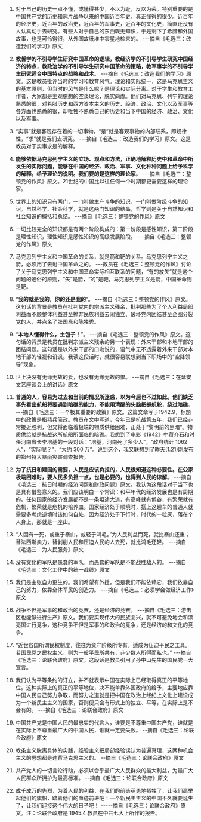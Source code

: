 1. 对于自己的历史一点不懂，或懂得甚少，不以为耻，反以为荣。特别重要的是中国共产党的历史和鸦片战争以来的中国近百年史，真正懂得的很少。近百年的经济史，近百年的政治史，近百年的军事史，近百年的文化史，简直还没有人认真动手去研究。有些人对于自己的东西既无知识，于是剩下了希腊和外国故事，也是可怜得很，从外国故纸堆中零星地检来的。 ---摘自《毛选三：改造我们的学习》原文

2. **教哲学的不引导学生研究中国革命的逻辑，教经济学的不引导学生研究中国经济的特点，教政治学的不引导学生研究中国革命的策略，教军事学的不引导学生研究适合中国特点的战略和战术**。 ---摘自《毛选三：改造我们的学习》原文。这是教员批评当时的学习和教育风气。理论和实际统一，这是马克思主义的基本原则，但当时的风气是什么呢？是理论和实际分离。对于学生和教育工作者，大家都是主观臆想的空谈理论，脱实向虚。他们对马克思、列宁的理论熟悉的很，对希腊历史和西方资本主义的历史、经济、政治、文化以及军事等各方面也熟悉的很，却唯独不熟悉自己的历史和当下中国的经济、政治、文化以及军事。

3. “实事”就是客观存在着的一切事物，“是”就是客观事物的内部联系，即规律性，“求”就是我们去研究。 ---摘自《毛选三：改造我们的学习》原文。这是教员对于实事求是的解释。

4. **能够依据马克思列宁主义的立场、观点和方法，正确地解释历史中和革命中所发生的实际问题，能够在中国的经济、政治、军事、文化种种问题上给予科学的解释，给予理论的说明。我们要的是这样的理论家**。 ---摘自《毛选三：整顿党的作风》原文。21世纪的中国比以往任何一个时期都更需要这样的理论家。

5. 世界上的知识只有两门，一门叫做生产斗争的知识，一门叫做阶级斗争的知识。自然科学、社会科学，就是这两门知识的结晶，哲学则是关于自然知识和社会知识的概括和总结。 ---摘自《毛选三：整顿党的作风》原文

6. 一切比较完全的知识都是有两个阶段构成的：第一阶段是感性知识，第二阶段是理性知识，理性知识是感性知识的高级发展阶段。 ---摘自《毛选三：整顿党的作风》原文

7. 马克思列宁主义和中国革命的关系，就是箭和靶的关系。马克思列宁主义之箭，必须用了去射中国革命之的。 ---教员在《毛选三：整顿党的作风》讨论了关于马克思列宁主义和中国革命实际相互联系的问题，“有的放矢”就是这个问题的通俗的原则，“矢”是箭，“的”是靶，马克思列宁主义是箭，中国革命则是靶。

8. “**我的就是我的，你的还是我的**”。 ---摘自《毛选三：整顿党的作风》原文。这句话的背景是教员在批判党内的宗派主义残余，批判那些为了个人利益局部利益而不顾整体利益甚至抛弃民族利益去闹独立、破坏党内团结甚至企图分裂党的人，并点名了张国焘和陈独秀。

9. “**本地人懂得什么，土包子！**”。 ---摘自《毛选三：整顿党的作风》原文。这句话的背景是教员在批判宗派主义残余的另一个表现：外来干部和本地干部的团结问题。这句话是以外来干部的口吻说的，语气中无不透露着外来干部对本地干部的轻视和讥讽。我读这段话时，就很容易联想到当下职场中的“空降领导”现象。

10. 世上决没有无缘无故的爱，也没有无缘无故的恨。 ---摘自《毛选三：在延安文艺座谈会上的讲话》原文

11. **普通的人，容易为过去和当前的情况所迷惑，以为今后也不过如此。他们缺乏事先看出航船将要遇到暗礁的能力，不能用清醒的头脑把握航舵，绕过暗礁**。 ---摘自《毛选三：一个极其重要的政策》原文。这篇文章写于1942.9，标题中的政策是指精兵简政。教员在文中写道，今年已是抗战第五年，我们已经非常接近胜利，但又将面临着极端的物质供给困难，正处于“黎明前的黑暗”。物质供给就是抗战这所航船所面临的暗礁。我想到了电影《1942》中蒋介石和时任河南省长李培基的一段对话：“培基，河南死了多少人”，“政府统计 1062 人”，“实际呢？”，“大约 300 万”。说到这个，我又联想到了昨天(1.21)刚发布的郑州特大暴雨灾害调查报告。

12. **为了抗日和建国的需要，人民是应该负担的，人民很知道这种必要性。在公家极端困难时，要人民多负担一点，也是必要的，也得到人民的谅解**。 ---摘自《毛选三：抗日时期的经济问题和财政问题》原文。我认为这段话对于当下也是具有借鉴意义的。我们应该明白一个常识：和平年代的经济发展也是有周期的。任何国家的经济发展都不是一条坦途大道，有高峰就有低谷，有繁荣就有危机，繁荣就是危机的培养皿。国家经济处于顺境时，搭上这趟车的普通人就需要多考虑逆境时该如何自处，因为经济处于下行时，时代的一粒灰，落在个人身上，那就是一座山。

13. “人固有一死，或重于泰山，或轻于鸿毛。”为人民利益而死，就比泰山还重；替法西斯卖力，替剥削人民和压迫人民的人去死，就比鸿毛还轻。 ---摘自《毛选三：为人民服务》原文

14. 没有文化的军队是愚蠢的军队，而愚蠢的军队是不能战胜敌人的。 ---摘自《毛选三：文化工作中的统一战线》原文

15. 我们是主张自力更生的。我们希望有外援，但是我们不能依赖它，我们依靠自己的努力，依靠全体军民的创造力。 ---摘自《毛选三：必须学会做经济工作》原文

16. 战争不但是军事的和政治的竞赛，还是经济的竞赛。 ---摘自《毛选三：游击区也能够进行生产》原文。我们要实现伟大的民族复兴，就不可避免地会和漂亮国进行竞争，这种竞争不但是军事的和政治的竞争，还是经济的和文化的竞争。

17. “近世各国所谓民权制度，往往为资产阶级所专有，适成为压迫平民之工具。若国民党之民权主义，则为一般平民所共有，非少数人所得而私也。” ---摘自《毛选三：论联合政府》原文。这段话是教员引用了孙中山先生的国民党一大宣言。

18. 我们认为平等条约的订立，并不就表示中国在实际上已经取得真正的平等地位。这种实际上的真正的平等地位，决不能单靠外国政府的给予，主要地应靠中国人民自己努力争取，而努力之道就是把中国在政治上经纪上文化上建设成为一个新民主主义的国家，否则便只会有形式上的独立、平等，在实际上是不会有的。 ---摘自《毛选三：论联合政府》原文

19. 中国共产党是中国人民的最忠实的代言人，谁要是不尊重中国共产党，谁就是在实际上不尊重最广大的中国人民，谁就一定要失败。 --摘自《毛选三：论联合政府》原文

20. 教条主义脱离具体的实践，经验主义把局部经验误认为普遍真理，这两种机会主义的思想都是违背马克思主义的。 --摘自《毛选三：论联合政府》原文

21. 共产党人的一切言论行动，必须以合乎最广大人民群众的最大利益，为最广大人民群众所拥护为最高标准。 --摘自《毛选三：论联合政府》原文

22. 成千成万的先烈，为着人民的利益，在我们的前头英勇地牺牲了，让我们高举起他们的旗帜，踏着他们的血迹前进吧！一个新民主主义的中国不久就要诞生了，让我们迎接这个伟大的日子吧！ -----摘自《毛选三：论联合政府》原文。注：论联合政府是 1945.4 教员在中共七大上所作的报告。
